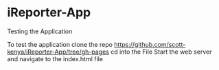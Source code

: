 # iReporter-App


Testing the Application

To test the application clone the repo https://github.com/scott-kenya/iReporter-App/tree/gh-pages cd into the File Start the web server and navigate to the index.html file
